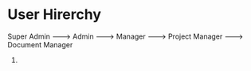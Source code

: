 # User Hirerchy

Super Admin ---> Admin ---> Manager ---> Project Manager ---> Document Manager


1.
